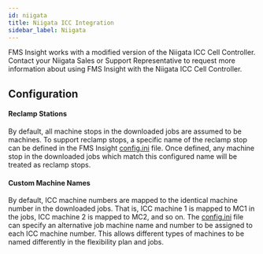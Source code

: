 ```yaml
---
id: niigata
title: Niigata ICC Integration
sidebar_label: Niigata
---
```


FMS Insight works with a modified version of the Niigata ICC Cell Controller.
Contact your Niigata Sales or Support Representative to request more information
about using FMS Insight with the Niigata ICC Cell Controller.

## Configuration

#### Reclamp Stations

By default, all machine stops in the downloaded jobs are assumed to be machines.
To support reclamp stops, a specific name of the reclamp stop can be defined
in the FMS Insight [config.ini](server-config.md) file. Once defined,
any machine stop in the downloaded jobs which match this configured name will
be treated as reclamp stops.

#### Custom Machine Names

By default, ICC machine numbers are mapped to the identical machine number in
the downloaded jobs. That is, ICC machine 1 is mapped to MC1 in the jobs,
ICC machine 2 is mapped to MC2, and so on. The [config.ini](server-config.md) file can
specify an alternative job machine name and number to be assigned to each ICC machine
number. This allows different types of machines to be named differently in the
flexibility plan and jobs.
